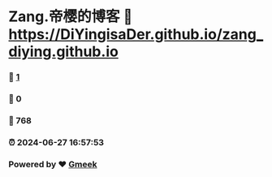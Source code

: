 # Zang.帝樱的博客 :link: https://DiYingisaDer.github.io/zang_diying.github.io 
### :page_facing_up: [1](https://DiYingisaDer.github.io/zang_diying.github.io/tag.html) 
### :speech_balloon: 0 
### :hibiscus: 768 
### :alarm_clock: 2024-06-27 16:57:53 
### Powered by :heart: [Gmeek](https://github.com/Meekdai/Gmeek)
